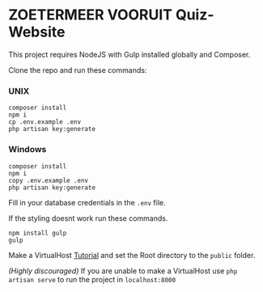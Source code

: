 
# ZOETERMEER VOORUIT Quiz-Website
This project requires NodeJS with Gulp installed globally and Composer.

Clone the repo and run these commands:

### UNIX

```
composer install
npm i
cp .env.example .env 
php artisan key:generate
```

### Windows

```
composer install
npm i
copy .env.example .env
php artisan key:generate
```
Fill in your database credentials in the `.env` file.

If the styling doesnt work run these commands. 

```
npm install gulp
gulp
```

Make a VirtualHost [Tutorial](https://www.digitalocean.com/community/tutorials/how-to-set-up-apache-virtual-hosts-on-ubuntu-16-04)  and set the Root directory to the `public` folder.

*(Highly discouraged)*
If you are unable to make a VirtualHost use `php artisan serve` to run the project in `localhost:8000`